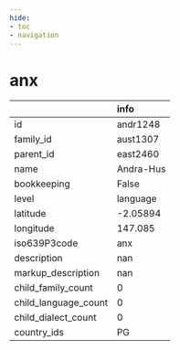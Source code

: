 ```yaml
---
hide:
- toc
- navigation
---
```

# anx
|                      | info      |
|:---------------------|:----------|
| id                   | andr1248  |
| family_id            | aust1307  |
| parent_id            | east2460  |
| name                 | Andra-Hus |
| bookkeeping          | False     |
| level                | language  |
| latitude             | -2.05894  |
| longitude            | 147.085   |
| iso639P3code         | anx       |
| description          | nan       |
| markup_description   | nan       |
| child_family_count   | 0         |
| child_language_count | 0         |
| child_dialect_count  | 0         |
| country_ids          | PG        |